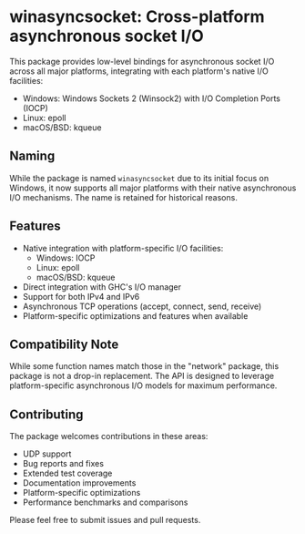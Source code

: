 # winasyncsocket: Cross-platform asynchronous socket I\/O

This package provides low-level bindings for asynchronous socket I\/O across all major platforms, integrating with each platform's native I\/O facilities:

- Windows: Windows Sockets 2 (Winsock2) with I\/O Completion Ports (IOCP)
- Linux: epoll
- macOS/BSD: kqueue

## Naming

While the package is named `winasyncsocket` due to its initial focus on Windows, it now supports all major platforms with their native asynchronous I\/O mechanisms. The name is retained for historical reasons.

## Features

- Native integration with platform-specific I\/O facilities:
  - Windows: IOCP
  - Linux: epoll
  - macOS/BSD: kqueue
- Direct integration with GHC's I\/O manager
- Support for both IPv4 and IPv6
- Asynchronous TCP operations (accept, connect, send, receive)
- Platform-specific optimizations and features when available

## Compatibility Note

While some function names match those in the "network" package, this package is not a drop-in replacement. The API is designed to leverage platform-specific asynchronous I\/O models for maximum performance.

## Contributing

The package welcomes contributions in these areas:

- UDP support
- Bug reports and fixes
- Extended test coverage
- Documentation improvements
- Platform-specific optimizations
- Performance benchmarks and comparisons

Please feel free to submit issues and pull requests.
